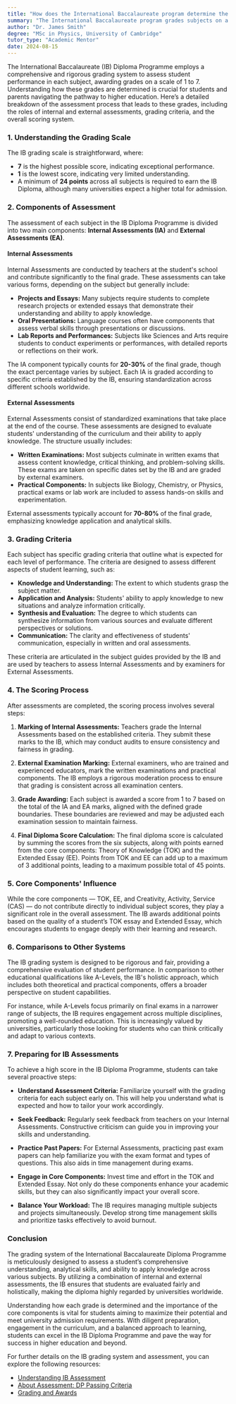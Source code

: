 ```yaml
---
title: "How does the International Baccalaureate program determine the 1-7 grade for each diploma program subject?"
summary: "The International Baccalaureate program grades subjects on a 1-7 scale, using internal and external assessments to evaluate student performance."
author: "Dr. James Smith"
degree: "MSc in Physics, University of Cambridge"
tutor_type: "Academic Mentor"
date: 2024-08-15
---
```


The International Baccalaureate (IB) Diploma Programme employs a comprehensive and rigorous grading system to assess student performance in each subject, awarding grades on a scale of 1 to 7. Understanding how these grades are determined is crucial for students and parents navigating the pathway to higher education. Here’s a detailed breakdown of the assessment process that leads to these grades, including the roles of internal and external assessments, grading criteria, and the overall scoring system.

### 1. Understanding the Grading Scale

The IB grading scale is straightforward, where:
- **7** is the highest possible score, indicating exceptional performance.
- **1** is the lowest score, indicating very limited understanding.
- A minimum of **24 points** across all subjects is required to earn the IB Diploma, although many universities expect a higher total for admission.

### 2. Components of Assessment

The assessment of each subject in the IB Diploma Programme is divided into two main components: **Internal Assessments (IA)** and **External Assessments (EA)**.

#### Internal Assessments

Internal Assessments are conducted by teachers at the student's school and contribute significantly to the final grade. These assessments can take various forms, depending on the subject but generally include:

- **Projects and Essays:** Many subjects require students to complete research projects or extended essays that demonstrate their understanding and ability to apply knowledge.
- **Oral Presentations:** Language courses often have components that assess verbal skills through presentations or discussions.
- **Lab Reports and Performances:** Subjects like Sciences and Arts require students to conduct experiments or performances, with detailed reports or reflections on their work.

The IA component typically counts for **20-30%** of the final grade, though the exact percentage varies by subject. Each IA is graded according to specific criteria established by the IB, ensuring standardization across different schools worldwide.

#### External Assessments

External Assessments consist of standardized examinations that take place at the end of the course. These assessments are designed to evaluate students' understanding of the curriculum and their ability to apply knowledge. The structure usually includes:

- **Written Examinations:** Most subjects culminate in written exams that assess content knowledge, critical thinking, and problem-solving skills. These exams are taken on specific dates set by the IB and are graded by external examiners.
- **Practical Components:** In subjects like Biology, Chemistry, or Physics, practical exams or lab work are included to assess hands-on skills and experimentation.

External assessments typically account for **70-80%** of the final grade, emphasizing knowledge application and analytical skills.

### 3. Grading Criteria

Each subject has specific grading criteria that outline what is expected for each level of performance. The criteria are designed to assess different aspects of student learning, such as:

- **Knowledge and Understanding:** The extent to which students grasp the subject matter.
- **Application and Analysis:** Students' ability to apply knowledge to new situations and analyze information critically.
- **Synthesis and Evaluation:** The degree to which students can synthesize information from various sources and evaluate different perspectives or solutions.
- **Communication:** The clarity and effectiveness of students' communication, especially in written and oral assessments.

These criteria are articulated in the subject guides provided by the IB and are used by teachers to assess Internal Assessments and by examiners for External Assessments.

### 4. The Scoring Process

After assessments are completed, the scoring process involves several steps:

1. **Marking of Internal Assessments:** Teachers grade the Internal Assessments based on the established criteria. They submit these marks to the IB, which may conduct audits to ensure consistency and fairness in grading.

2. **External Examination Marking:** External examiners, who are trained and experienced educators, mark the written examinations and practical components. The IB employs a rigorous moderation process to ensure that grading is consistent across all examination centers.

3. **Grade Awarding:** Each subject is awarded a score from 1 to 7 based on the total of the IA and EA marks, aligned with the defined grade boundaries. These boundaries are reviewed and may be adjusted each examination session to maintain fairness.

4. **Final Diploma Score Calculation:** The final diploma score is calculated by summing the scores from the six subjects, along with points earned from the core components: Theory of Knowledge (TOK) and the Extended Essay (EE). Points from TOK and EE can add up to a maximum of 3 additional points, leading to a maximum possible total of 45 points.

### 5. Core Components' Influence

While the core components — TOK, EE, and Creativity, Activity, Service (CAS) — do not contribute directly to individual subject scores, they play a significant role in the overall assessment. The IB awards additional points based on the quality of a student’s TOK essay and Extended Essay, which encourages students to engage deeply with their learning and research.

### 6. Comparisons to Other Systems

The IB grading system is designed to be rigorous and fair, providing a comprehensive evaluation of student performance. In comparison to other educational qualifications like A-Levels, the IB's holistic approach, which includes both theoretical and practical components, offers a broader perspective on student capabilities. 

For instance, while A-Levels focus primarily on final exams in a narrower range of subjects, the IB requires engagement across multiple disciplines, promoting a well-rounded education. This is increasingly valued by universities, particularly those looking for students who can think critically and adapt to various contexts.

### 7. Preparing for IB Assessments

To achieve a high score in the IB Diploma Programme, students can take several proactive steps:

- **Understand Assessment Criteria:** Familiarize yourself with the grading criteria for each subject early on. This will help you understand what is expected and how to tailor your work accordingly.

- **Seek Feedback:** Regularly seek feedback from teachers on your Internal Assessments. Constructive criticism can guide you in improving your skills and understanding.

- **Practice Past Papers:** For External Assessments, practicing past exam papers can help familiarize you with the exam format and types of questions. This also aids in time management during exams.

- **Engage in Core Components:** Invest time and effort in the TOK and Extended Essay. Not only do these components enhance your academic skills, but they can also significantly impact your overall score.

- **Balance Your Workload:** The IB requires managing multiple subjects and projects simultaneously. Develop strong time management skills and prioritize tasks effectively to avoid burnout.

### Conclusion

The grading system of the International Baccalaureate Diploma Programme is meticulously designed to assess a student’s comprehensive understanding, analytical skills, and ability to apply knowledge across various subjects. By utilizing a combination of internal and external assessments, the IB ensures that students are evaluated fairly and holistically, making the diploma highly regarded by universities worldwide.

Understanding how each grade is determined and the importance of the core components is vital for students aiming to maximize their potential and meet university admission requirements. With diligent preparation, engagement in the curriculum, and a balanced approach to learning, students can excel in the IB Diploma Programme and pave the way for success in higher education and beyond.

For further details on the IB grading system and assessment, you can explore the following resources:
- [Understanding IB Assessment](https://www.ibo.org/programmes/diploma-programme/assessment-and-exams/understanding-ib-assessment/)
- [About Assessment: DP Passing Criteria](https://www.ibo.org/about-the-ib/what-it-means-to-be-an-ib-student/recognizing-student-achievement/about-assessment/dp-passing-criteria/)
- [Grading and Awards](https://www.ibo.org/programmes/middle-years-programme/assessment-and-exams/grading-and-awards/)
    